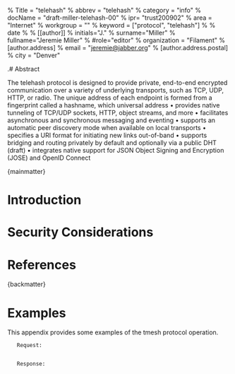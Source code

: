 % Title = "telehash"
% abbrev = "telehash"
% category = "info"
% docName = "draft-miller-telehash-00"
% ipr= "trust200902"
% area = "Internet"
% workgroup = ""
% keyword = ["protocol", "telehash"]
%
% date
%
% [[author]]
% initials="J."
% surname="Miller"
% fullname="Jeremie Miller"
% #role="editor"
% organization = "Filament"
%   [author.address]
%   email = "jeremie@jabber.org"
%   [author.address.postal]
%   city = "Denver"

.# Abstract

The telehash protocol is designed to provide private, end-to-end encrypted communication over a variety of underlying transports, such as TCP, UDP, HTTP, or radio.  The unique address of each endpoint is formed from a fingerprint called a hashname, which universal address
• provides native tunneling of TCP/UDP sockets, HTTP, object streams, and more
• facilitates asynchronous and synchronous messaging and eventing
• supports an automatic peer discovery mode when available on local transports
• specifies a URI format for initiating new links out-of-band
• supports bridging and routing privately by default and optionally via a public DHT (draft)
• integrates native support for JSON Object Signing and Encryption (JOSE) and OpenID Connect


{mainmatter}

# Introduction

# Security Considerations


# References

<reference anchor="telehash"  target="http://telehash.org">
<front>
<title>telehash protocol v3.0</title>
<author fullname="Jeremie Miller" initials="J" surname="Miller">
</author>
<date month='April' day='7' year='2015' />

</front>
</reference>

{backmatter}

# Examples

This appendix provides some examples of the tmesh protocol operation.

```
   Request:


   Response:

```

[telehash]: http://telehash.org
